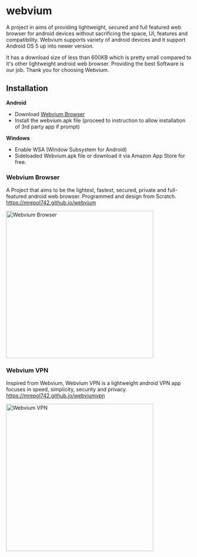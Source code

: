 # webvium
A project in aims of providing lightweight, secured and full featured web browser for android devices without sacrificing the space, UI, features and compatibility. Webvium supports variety of android devices and it support Android OS 5 up into newer version. 

It has a download size of less than 600KB which is pretty small compared to it's other lightweight android web browser. Providing the best Software is our job. Thank you for choosing Webvium.

## Installation

**Android**
- Download [Webvium Browser](https://mrepol742.github.io/webvium)
- Install the webvium.apk file (proceed to instruction to allow installation of 3rd party app if prompt)

**Windows**
- Enable WSA (Window Subsystem for Android)
- Sideloaded Webvium.apk file or download it via Amazon App Store for free.
  

### Webvium Browser

A Project that aims to be the lightest, fastest, secured, private and full-featured android web browser. Programmed and design from Scratch.
https://mrepol742.github.io/webvium

<img src="https://mrepol742.github.io/images/webvium22.png" alt="Webvium Browser" width="400">


### Webvium VPN

 Inspired from Webvium, Webvium VPN is a lightweight android VPN app focuses in speed, simplicity, security and privacy.
https://mrepol742.github.io/webviumvpn

<img src="https://mrepol742.github.io/images/webviumvpn.png" alt="Webvium VPN" width="400">


